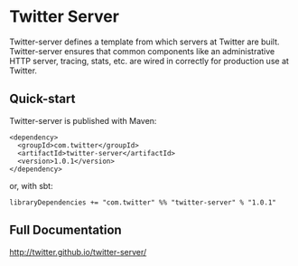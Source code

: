 Twitter Server
==============

Twitter-server defines a template from which servers at Twitter are built. Twitter-server ensures that common components like an administrative HTTP server, tracing, stats, etc. are wired in correctly for production use at Twitter.

Quick-start
-----------

Twitter-server is published with Maven:

    <dependency>
      <groupId>com.twitter</groupId>
      <artifactId>twitter-server</artifactId>
      <version>1.0.1</version>
    </dependency>

or, with sbt:

    libraryDependencies += "com.twitter" %% "twitter-server" % "1.0.1"

Full Documentation
------------------

<http://twitter.github.io/twitter-server/>

